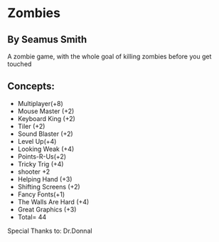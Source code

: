 # Zombies
## By Seamus Smith

A zombie game, with the whole goal of killing zombies before you get touched
## Concepts:
* Multiplayer(+8) 
* Mouse Master (+2)
* Keyboard King (+2)
* Tiler (+2)
* Sound Blaster (+2)
* Level Up(+4)
* Looking Weak (+4)
* Points-R-Us(+2)
* Tricky Trig (+4)
* shooter +2
* Helping Hand (+3)
* Shifting Screens (+2)
* Fancy Fonts(+1)
* The Walls Are Hard (+4)
* Great Graphics (+3)
* Total= 44


Special Thanks to:
     Dr.Donnal